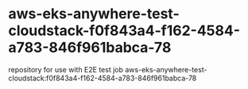 # aws-eks-anywhere-test-cloudstack-f0f843a4-f162-4584-a783-846f961babca-78
repository for use with E2E test job aws-eks-anywhere-test-cloudstack:f0f843a4-f162-4584-a783-846f961babca-78
